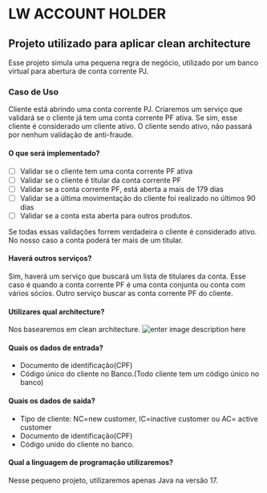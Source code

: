
# LW ACCOUNT HOLDER
## Projeto utilizado para aplicar clean architecture

Esse projeto simula uma pequena regra de negócio, utilizado por um banco virtual para abertura de conta corrente PJ.

### Caso de Uso
Cliente está abrindo uma conta corrente PJ. Criaremos um serviço que validará se o cliente já tem uma conta corrente PF ativa. Se sim, esse cliente é considerado um cliente ativo. O cliente sendo ativo, não passará por nenhum validação de anti-fraude.

#### O que será implementado?

 - [ ] Validar se o cliente tem uma conta corrente PF ativa
 - [ ] Validar se o cliente é titular da conta corrente PF
 - [ ] Validar se a conta corrente PF, está aberta a mais de 179 dias
 - [ ] Validar se a última movimentação do cliente foi realizado no últimos 90 dias
 - [ ] Validar se a conta esta aberta para outros produtos.

Se todas essas validações forrem verdadeira o cliente é considerado ativo. No nosso caso a conta poderá ter mais de um titular.

#### Haverá outros serviços?
Sim, haverá um serviço que buscará um lista de titulares da conta. Esse caso é quando a conta corrente PF é uma conta conjunta ou conta com vários sócios. Outro serviço buscar as conta corrente PF do cliente.

#### Utilizares qual architecture?

Nos basearemos em clean architecture.
![enter image description here](https://cdn-media-1.freecodecamp.org/images/1*nEATDe5dRLIWN3MSxSjG0A.png)

#### Quais os dados de entrada?

 - Documento de identificação(CPF)
 - Código único do cliente no Banco.(Todo cliente tem um código único no banco)
 
#### Quais os dados de saída?
- Tipo de cliente: NC=new customer, IC=inactive customer ou AC= active customer
- Documento de identificação(CPF)
- Código unido do cliente no banco.

#### Qual a linguagem de programação utilizaremos?
Nesse pequeno projeto, utilizaremos apenas Java na versão 17.
